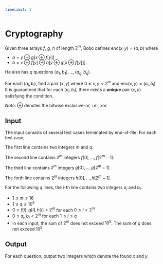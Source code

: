 ```yaml
---
timelimit: 1
...
```


# Cryptography

Given three arrays $f$, $g$, $h$ of length $2^m$, Bobo defines $\mathrm{enc}(x, y) = (a, b)$ where

* $a = y \oplus g[x \oplus f[y]]$
* $b = x \oplus f[y] \oplus h[y \oplus g[x \oplus f[y]]]$.

He also has $q$ questions $(a_1, b_1), \dots, (a_q, b_q)$.

For each $(a_i, b_i)$, find a pair $(x, y)$ where $0 \leq x, y < 2^m$ and $\mathrm{enc}(x, y) = (a_i, b_i)$. It is guaranteed that for each $(a_i, b_i)$, there exists a **unique** pair $(x, y)$ satisfying the condition.

*Note*: $\oplus$ denotes the bitwise exclusive-or, i.e., xor.

## Input

The input consists of several test cases terminated by end-of-file. For each test case,

The first line contains two integers $m$ and $q$.

The second line contains $2^m$ integers $f[0], \dots, f[2^m - 1]$.

The third line contains $2^m$ integers $g[0], \dots, g[2^m - 1]$.

The forth line contains $2^m$ integers $h[0], \dots, h[2^m - 1]$.

For the following $q$ lines, the $i$-th line contains two integers $a_i$ and $b_i$.

* $1 \le m \leq 16$
* $1 \leq q \leq 10^5$
* $0 \leq f[i], g[i], h[i] < 2^m$ for each $0 \leq i < 2^m$
* $0 \leq a_i, b_i < 2^m$ for each $1 \leq i \leq q$
* In each input, the sum of $2^m$ does not exceed $10^5$. The sum of $q$ does not exceed $10^5$.

## Output

For each question, output two integers which denote the found $x$ and $y$.

<!--SAMPLES-->

